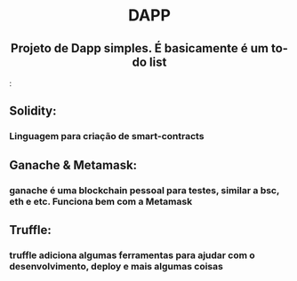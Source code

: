 <div align="center">
    <h1>DAPP</h1>
    <p></p>
    <h2>Projeto de Dapp simples. É basicamente é um to-do list</h2>
</div>

<div>:
    <h2>Solidity:</h2>
    <h3>Linguagem para criação de smart-contracts</h3>
    <h2>Ganache & Metamask:</h2>
    <h3>ganache é uma blockchain pessoal para testes, similar a bsc, eth e etc. Funciona bem com a Metamask</h3>
    <h2>Truffle:</h2>
    <h3>truffle adiciona algumas ferramentas para ajudar com o desenvolvimento, deploy e mais algumas coisas</h3>
</div>